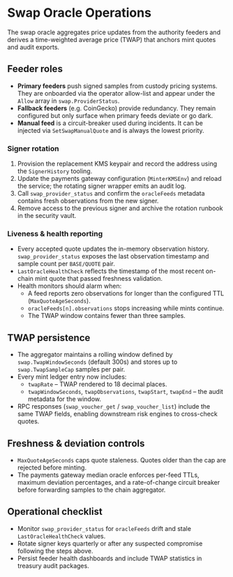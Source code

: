 # Swap Oracle Operations

The swap oracle aggregates price updates from the authority feeders and derives a time-weighted average price (TWAP) that anchors mint quotes and audit exports.

## Feeder roles

- **Primary feeders** push signed samples from custody pricing systems. They are onboarded via the operator allow-list and appear under the `Allow` array in `swap.ProviderStatus`.
- **Fallback feeders** (e.g. CoinGecko) provide redundancy. They remain configured but only surface when primary feeds deviate or go dark.
- **Manual feed** is a circuit-breaker used during incidents. It can be injected via `SetSwapManualQuote` and is always the lowest priority.

### Signer rotation

1. Provision the replacement KMS keypair and record the address using the `SignerHistory` tooling.
2. Update the payments gateway configuration (`MinterKMSEnv`) and reload the service; the rotating signer wrapper emits an audit log.
3. Call `swap_provider_status` and confirm the `oracleFeeds` metadata contains fresh observations from the new signer.
4. Remove access to the previous signer and archive the rotation runbook in the security vault.

### Liveness & health reporting

- Every accepted quote updates the in-memory observation history. `swap_provider_status` exposes the last observation timestamp and sample count per `BASE/QUOTE` pair.
- `LastOracleHealthCheck` reflects the timestamp of the most recent on-chain mint quote that passed freshness validation.
- Health monitors should alarm when:
  - A feed reports zero observations for longer than the configured TTL (`MaxQuoteAgeSeconds`).
  - `oracleFeeds[n].observations` stops increasing while mints continue.
  - The TWAP window contains fewer than three samples.

## TWAP persistence

- The aggregator maintains a rolling window defined by `swap.TwapWindowSeconds` (default 300s) and stores up to `swap.TwapSampleCap` samples per pair.
- Every mint ledger entry now includes:
  - `twapRate` – TWAP rendered to 18 decimal places.
  - `twapWindowSeconds`, `twapObservations`, `twapStart`, `twapEnd` – the audit metadata for the window.
- RPC responses (`swap_voucher_get` / `swap_voucher_list`) include the same TWAP fields, enabling downstream risk engines to cross-check quotes.

## Freshness & deviation controls

- `MaxQuoteAgeSeconds` caps quote staleness. Quotes older than the cap are rejected before minting.
- The payments gateway median oracle enforces per-feed TTLs, maximum deviation percentages, and a rate-of-change circuit breaker before forwarding samples to the chain aggregator.

## Operational checklist

- Monitor `swap_provider_status` for `oracleFeeds` drift and stale `LastOracleHealthCheck` values.
- Rotate signer keys quarterly or after any suspected compromise following the steps above.
- Persist feeder health dashboards and include TWAP statistics in treasury audit packages.
